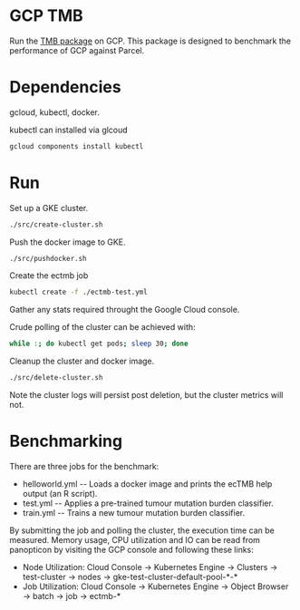 # GCP TMB
Run the [TMB package](https://github.com/humanai-repo/TMB-package) on GCP. This
package is designed to benchmark the performance of GCP against Parcel.

# Dependencies
gcloud, kubectl, docker.

kubectl can installed via glcoud

```bash
gcloud components install kubectl
```

# Run

Set up a GKE cluster.

```bash
./src/create-cluster.sh
```

Push the docker image to GKE.

```bash
./src/pushdocker.sh
```

Create the ectmb job

```bash
kubectl create -f ./ectmb-test.yml
```

Gather any stats required throught the Google Cloud console.

Crude polling of the cluster can be achieved with:

```bash
while :; do kubectl get pods; sleep 30; done
```

Cleanup the cluster and docker image.

```bash
./src/delete-cluster.sh
```

Note the cluster logs will persist post deletion, but the cluster metrics will
not.

# Benchmarking
There are three jobs for the benchmark:
 *  helloworld.yml -- Loads a docker image and prints the ecTMB help output
    (an R script).
 *  test.yml -- Applies a pre-trained tumour mutation burden classifier.
 *  train.yml -- Trains a new tumour mutation burden classifier.

By submitting the job and polling the cluster, the execution time can be
measured. Memory usage, CPU utilization and IO can be read from panopticon
by visiting the GCP console and following these links:
 *  Node Utilization: Cloud Console &rightarrow; Kubernetes Engine &rightarrow;
    Clusters &rightarrow; test-cluster &rightarrow; nodes &rightarrow; gke-test-cluster-default-pool-\*-\*
 *  Job Utilization: Cloud Console &rightarrow; Kubernetes Engine
    &rightarrow; Object Browser &rightarrow; batch &rightarrow; job
    &rightarrow; ectmb-\*

